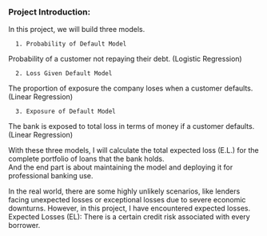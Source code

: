 ### Project Introduction:


In this project, we will build three models.

      1. Probability of Default Model 
Probability of a customer not repaying their debt. (Logistic Regression)
      
      2. Loss Given Default Model 
The proportion of exposure the company loses when a customer defaults. (Linear Regression)
      
      3. Exposure of Default Model 
The bank is exposed to total loss in terms of money if a customer defaults. (Linear Regression)

With these three models, I will calculate the total expected loss (E.L.) for the complete portfolio of loans that the bank holds.  
And the end part is about maintaining the model and deploying it for professional banking use.

In the real world, there are some highly unlikely scenarios, like lenders facing unexpected losses or exceptional losses due to severe economic downturns. However, in this project, I have encountered expected losses.
Expected Losses (EL): There is a certain credit risk associated with every borrower.

